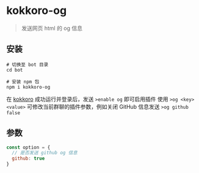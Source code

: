 # kokkoro-og

> 发送网页 html 的 og 信息

## 安装

``` shell
# 切换至 bot 目录
cd bot

# 安装 npm 包
npm i kokkoro-og
```

在 [kokkoro](https://github.com/dcyuki/kokkoro) 成功运行并登录后，发送 `>enable og` 即可启用插件
使用 `>og <key> <value>` 可修改当前群聊的插件参数，例如关闭 GitHub 信息发送 `>og github false`

## 参数

``` javascript
const option = {
  // 是否发送 github og 信息
  github: true
}
```